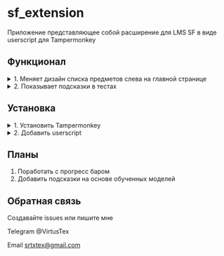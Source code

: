# sf_extension
Приложение представляющее собой расширение для LMS SF в виде userscript для Tampermonkey

## Функционал

<details>
<summary>1. Меняет дизайн списка предметов слева на главной странице</summary>

При открытии страницы курса левая панель меняется в дизайне

https://apps.skillfactory.ru/learning/course/course-v1:Skillfactory+URFUML2023+SEP2023/home

Предметы разбиры на блоки, можно скрыть, можно раскрыть. Немного уменьшена высота кнопок и увеличина ширина чтобы на странице больше умещалось.

![Screenshot 0](https://github.com/srtxtex/sf_extension/blob/main/images/0.png)
</details>
<details>
<summary>2. Показывает подсказки в тестах</summary>

В блоках где есть задания, справа от номера задания появляется переключатель показывающий подсказки. 
Если переключателя нет - подсказок в базе нет.

Так выглядит переключатель когда подсказки есть, но не показываются (состояние по умолчанию если подсказки есть в базе):

![Screenshot 10](https://github.com/srtxtex/sf_extension/blob/dev/images/10.png)

Так выглядит когда вы включили отображение подсказок:

![Screenshot 11](https://github.com/srtxtex/sf_extension/blob/dev/images/11.png)

Подсказки заносятся в базу при открытии страницы с пройденым заданием или в процессе его прохождения при правильном ответе.
Если в эти моменты расширение работало (было установлено и включено), подсказки отправятся в базу и будут доступны всем пользователям приложения.
Если кнопки подсказки нет или она пропала после отправки ответа, перезагрузите страницу. Если это не помогло, скорее всего подсказки для данного типа ввода не разработаны или подсказки еще нет в базе.

Как выглядят подсказки:

<details>
<summary>для checkbox и radio элементов подсказка будет выделена зеленым цветом если это текст и обведена зеленой рамкой если это картинка. Если тип checkbox и подсказок несколько, но в базе только часть подсказок (еще не все), они буду выделены оранжевым.</summary>

![Screenshot 12](https://github.com/srtxtex/sf_extension/blob/dev/images/12.png)
</details>

<details>
<summary>для select элменетов нужный option будет зеленого цвета (для компьютеров на mac os цвет не меняется, особенность ос, буду думать как решить).</summary>

![Screenshot 13](https://github.com/srtxtex/sf_extension/blob/dev/images/13.png)
</details>

<details>
<summary>для text элементов подсказка будет показана в его placeholder.</summary>

![Screenshot 14](https://github.com/srtxtex/sf_extension/blob/dev/images/14.png)
</details>

<details>
<summary>для textarea элементов при наведелнии на него будет показан title (tooltip) с подсказкой.</summary>

![Screenshot 15](https://github.com/srtxtex/sf_extension/blob/dev/images/15.png)
</details>

</details>

## Установка

<details>
<summary>1. Установить Tampermonkey</summary>

Зайти в интернет-магазин для своего браузера и установить бесплатное расширение Tampermonkey

Здесь все инструкции и ссылки для всех браузеров
https://www.tampermonkey.net/

Ниже добавил прямые для топ 3

Chrome
https://chromewebstore.google.com/detail/tampermonkey/dhdgffkkebhmkfjojejmpbldmpobfkfo?hl=ru

Firefox
https://addons.mozilla.org/ru/firefox/addon/tampermonkey/

Opera
https://addons.opera.com/ru/extensions/details/tampermonkey-beta/

Видео инструкция
https://www.youtube.com/watch?v=8tyjJD65zws
</details>

<details>
<summary>2. Добавить userscript</summary>

Скопировать код ниже для main версии 

```
// ==UserScript==
// @name         SF extension
// @version      0.1
// @author       VirtusTex
// @updateURL https://raw.githubusercontent.com/srtxtex/sf_extension/main/userscript.js
// @downloadURL https://raw.githubusercontent.com/srtxtex/sf_extension/main/userscript.js
// ==/UserScript==
```
или следующий код для dev версии

```
// ==UserScript==
// @name         SF extension dev
// @version      0.1
// @author       VirtusTex
// @updateURL https://raw.githubusercontent.com/srtxtex/sf_extension/dev/userscript.js
// @downloadURL https://raw.githubusercontent.com/srtxtex/sf_extension/dev/userscript.js
// ==/UserScript==
```

и добавить его в Tampermonkey в качестве нового юзрскрипта.

Можно уставноить оба как два отдельных скрипта, но одновременно их включать нельзя. При необходимости один включить, второй выключить. Ниже описанно как. В dev ветке появляется экспериментальый функционал, который потом может перейти в main.

Нажать на иконку в трее браузера, выбрать "Панель управления"

![Screenshot 1](https://github.com/srtxtex/sf_extension/blob/dev/images/1.png)

Нажать на таб где плюс, выглядит как открыть новую вкладку

![Screenshot 2](https://github.com/srtxtex/sf_extension/blob/dev/images/2.png)

Выделить все что внутри и удалить

![Screenshot 3](https://github.com/srtxtex/sf_extension/blob/dev/images/3.png)

Вставить код из userscript.js и сохранить (Ctrl+S или Файл->Сохранить)

![Screenshot 4](https://github.com/srtxtex/sf_extension/blob/dev/images/4.png)

![Screenshot 5](https://github.com/srtxtex/sf_extension/blob/dev/images/5.png)

Перейти во вкладу "Установленные скрипты" и нажать на строку со временем в строке установленного скрипта в колонке "Обновлен"

![Screenshot 6](https://github.com/srtxtex/sf_extension/blob/dev/images/6.png)

Появится окно обновления, нажать кнопку "Обновить". Далее обновления будут скачиваться сами при появлении новой версии, иногда при автообновлении будет появзяться такое же окно.

![Screenshot 7](https://github.com/srtxtex/sf_extension/blob/dev/images/7.png)

Скрипт работает если включен данный переключатель

![Screenshot 8](https://github.com/srtxtex/sf_extension/blob/dev/images/8.png)

Весь Tampermonkey со всеми его включенными скриптами работает если сам Tampermonkey включен как показанно здесь

![Screenshot 9](https://github.com/srtxtex/sf_extension/blob/dev/images/9.png)
</details>

## Планы
1. Поработать с прогресс баром
2. Добавить подсказки на основе обученных моделей

## Обратная связь
Создавайте issues или пишите мне

Telegram @VirtusTex

Email srtxtex@gmail.com